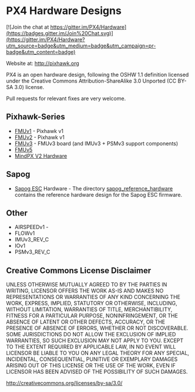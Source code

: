 # PX4 Hardware Designs

[![Join the chat at https://gitter.im/PX4/Hardware](https://badges.gitter.im/Join%20Chat.svg)](https://gitter.im/PX4/Hardware?utm_source=badge&utm_medium=badge&utm_campaign=pr-badge&utm_content=badge)

Website at: http://pixhawk.org

PX4 is an open hardware design, following the OSHW 1.1 definition licensed under the Creative Commons Attribution-ShareAlike 3.0 Unported (CC BY-SA 3.0) license.

Pull requests for relevant fixes are very welcome.

## Pixhawk-Series

- [FMUv1](FMUv1/README.md) - Pixhawk v1
- [FMUv2](FMUv1/README.md) - Pixhawk v1
- [FMUv3](FMUv3_REV_D/README.md) - FMUv3 board (and IMUv3 + PSMv3 support components)
- [FMUv5](FMUv1/README.md)
- [MindPX V2 Hardware](MindPXv2/README.md)

## Sapog

- [Sapog ESC](https://github.com/PX4/sapog) Hardware - The directory [sapog_reference_hardware](sapog_reference_hardware/README.md) contains the reference hardware design for the Sapog ESC firmware.

## Other

- AIRSPEEDv1 - 
- FLOWv1
- IMUv3_REV_C
- IOv1
- PSMv3_REV_C


## Creative Commons License Disclaimer

UNLESS OTHERWISE MUTUALLY AGREED TO BY THE PARTIES IN WRITING, LICENSOR OFFERS THE WORK AS-IS AND MAKES NO REPRESENTATIONS OR WARRANTIES OF ANY KIND CONCERNING THE WORK, EXPRESS, IMPLIED, STATUTORY OR OTHERWISE, INCLUDING, WITHOUT LIMITATION, WARRANTIES OF TITLE, MERCHANTIBILITY, FITNESS FOR A PARTICULAR PURPOSE, NONINFRINGEMENT, OR THE ABSENCE OF LATENT OR OTHER DEFECTS, ACCURACY, OR THE PRESENCE OF ABSENCE OF ERRORS, WHETHER OR NOT DISCOVERABLE. SOME JURISDICTIONS DO NOT ALLOW THE EXCLUSION OF IMPLIED WARRANTIES, SO SUCH EXCLUSION MAY NOT APPLY TO YOU.
EXCEPT TO THE EXTENT REQUIRED BY APPLICABLE LAW, IN NO EVENT WILL LICENSOR BE LIABLE TO YOU ON ANY LEGAL THEORY FOR ANY SPECIAL, INCIDENTAL, CONSEQUENTIAL, PUNITIVE OR EXEMPLARY DAMAGES ARISING OUT OF THIS LICENSE OR THE USE OF THE WORK, EVEN IF LICENSOR HAS BEEN ADVISED OF THE POSSIBILITY OF SUCH DAMAGES.

http://creativecommons.org/licenses/by-sa/3.0/

